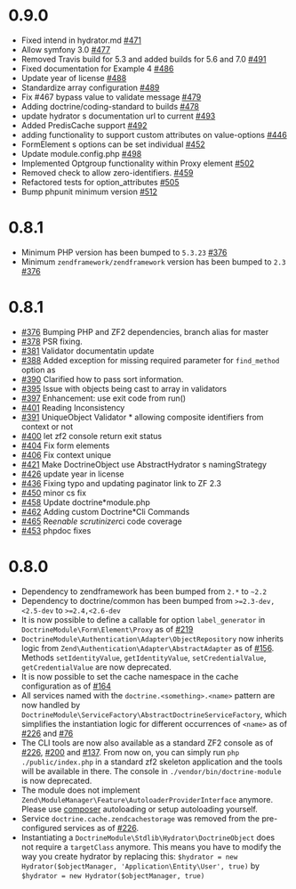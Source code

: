 # 0.9.0

 * Fixed intend in hydrator.md [#471](https://github.com/doctrine/DoctrineModule/pull/471)
 * Allow symfony 3.0 [#477](https://github.com/doctrine/DoctrineModule/pull/477)
 * Removed Travis build for 5.3 and added builds for 5.6 and 7.0 [#491](https://github.com/doctrine/DoctrineModule/pull/491)
 * Fixed documentation for Example 4 [#486](https://github.com/doctrine/DoctrineModule/pull/486)
 * Update year of license [#488](https://github.com/doctrine/DoctrineModule/pull/488)
 * Standardize array configuration [#489](https://github.com/doctrine/DoctrineModule/pull/489)
 * Fix #467 bypass value to validate message [#479](https://github.com/doctrine/DoctrineModule/pull/479)
 * Adding doctrine/coding-standard to builds [#478](https://github.com/doctrine/DoctrineModule/pull/478)
 * update hydrator s documentation url to current [#493](https://github.com/doctrine/DoctrineModule/pull/493)
 * Added PredisCache support [#492](https://github.com/doctrine/DoctrineModule/pull/492)
 * adding functionality to support custom attributes on value-options [#446](https://github.com/doctrine/DoctrineModule/pull/446)
 * FormElement s options can be set individual [#452](https://github.com/doctrine/DoctrineModule/pull/452)
 * Update module.config.php [#498](https://github.com/doctrine/DoctrineModule/pull/498)
 * Implemented Optgroup functionality within Proxy element [#502](https://github.com/doctrine/DoctrineModule/pull/502)
 * Removed check to allow zero-identifiers. [#459](https://github.com/doctrine/DoctrineModule/pull/459)
 * Refactored tests for option_attributes [#505](https://github.com/doctrine/DoctrineModule/pull/505)
 * Bump phpunit minimum version [#512](https://github.com/doctrine/DoctrineModule/pull/512)

# 0.8.1

 * Minimum PHP version has been bumped to `5.3.23` [#376](https://github.com/doctrine/DoctrineModule/pull/376)
 * Minimum `zendframework/zendframework` version has been bumped to `2.3` [#376](https://github.com/doctrine/DoctrineModule/pull/376)

# 0.8.1

 * [#376](https://github.com/doctrine/DoctrineModule/pull/376) Bumping PHP and ZF2 dependencies, branch alias for master
 * [#378](https://github.com/doctrine/DoctrineModule/pull/378) PSR fixing.
 * [#381](https://github.com/doctrine/DoctrineModule/pull/381) Validator documentatin update
 * [#388](https://github.com/doctrine/DoctrineModule/pull/388) Added exception for missing required parameter for `find_method` option as
 * [#390](https://github.com/doctrine/DoctrineModule/pull/390) Clarified how to pass sort information.
 * [#395](https://github.com/doctrine/DoctrineModule/pull/395) Issue with objects being cast to array in validators
 * [#397](https://github.com/doctrine/DoctrineModule/pull/397) Enhancement: use exit code from run()
 * [#401](https://github.com/doctrine/DoctrineModule/pull/401) Reading Inconsistency
 * [#391](https://github.com/doctrine/DoctrineModule/pull/391) UniqueObject Validator * allowing composite identifiers from context or not
 * [#400](https://github.com/doctrine/DoctrineModule/pull/400) let zf2 console return exit status
 * [#404](https://github.com/doctrine/DoctrineModule/pull/404) Fix form elements
 * [#406](https://github.com/doctrine/DoctrineModule/pull/406) Fix context unique
 * [#421](https://github.com/doctrine/DoctrineModule/pull/421) Make DoctrineObject use AbstractHydrator s namingStrategy
 * [#426](https://github.com/doctrine/DoctrineModule/pull/426) update year in license
 * [#436](https://github.com/doctrine/DoctrineModule/pull/436) Fixing typo and updating paginator link to ZF 2.3
 * [#450](https://github.com/doctrine/DoctrineModule/pull/450) minor cs fix
 * [#458](https://github.com/doctrine/DoctrineModule/pull/458) Update doctrine*module.php
 * [#462](https://github.com/doctrine/DoctrineModule/pull/462) Adding custom Doctrine*Cli Commands
 * [#465](https://github.com/doctrine/DoctrineModule/pull/465) Re*enable scrutinizer*ci code coverage
 * [#453](https://github.com/doctrine/DoctrineModule/pull/453) phpdoc fixes

# 0.8.0

 * Dependency to zendframework has been bumped from `2.*` to `~2.2`
 * Dependency to doctrine/common has been bumped from `>=2.3-dev,<2.5-dev` to `>=2.4,<2.6-dev`
 * It is now possible to define a callable for option `label_generator` in `DoctrineModule\Form\Element\Proxy`
   as of [#219](https://github.com/doctrine/DoctrineModule/pull/219)
 * `DoctrineModule\Authentication\Adapter\ObjectRepository` now inherits logic from
   `Zend\Authentication\Adapter\AbstractAdapter` as of [#156](https://github.com/doctrine/DoctrineModule/pull/156).
   Methods `setIdentityValue`, `getIdentityValue`, `setCredentialValue`, `getCredentialValue` are now deprecated.
 * It is now possible to set the cache namespace in the cache configuration as
   of [#164](https://github.com/doctrine/DoctrineModule/pull/164)
 * All services named with the `doctrine.<something>.<name>` pattern are now handled by
   `DoctrineModule\ServiceFactory\AbstractDoctrineServiceFactory`, which simplifies the instantiation
   logic for different occurrences of `<name>` as of
   [#226](https://github.com/doctrine/DoctrineModule/pull/226) and
   [#76](https://github.com/doctrine/DoctrineModule/pull/76)
 * The CLI tools are now also available as a standard ZF2 console as of
   [#226](https://github.com/doctrine/DoctrineModule/pull/226),
   [#200](https://github.com/doctrine/DoctrineModule/pull/200) and
   [#137](https://github.com/doctrine/DoctrineModule/pull/137). From now on, you can simply run
   `php ./public/index.php` in a standard zf2 skeleton application and the tools will be available
   in there. The console in `./vendor/bin/doctrine-module` is now deprecated.
 * The module does not implement `Zend\ModuleManager\Feature\AutoloaderProviderInterface` anymore.
   Please use [composer](http://getcomposer.org/) autoloading or setup autoloading yourself.
 * Service `doctrine.cache.zendcachestorage` was removed from the pre-configured services as of
   [#226](https://github.com/doctrine/DoctrineModule/pull/226).
 * Instantiating a `DoctrineModule\Stdlib\Hydrator\DoctrineObject` does not require a
   `targetClass` anymore. This means you have to modify the way you create hydrator
   by replacing this: `$hydrator = new Hydrator($objectManager, 'Application\Entity\User', true)` by
   `$hydrator = new Hydrator($objectManager, true)`
